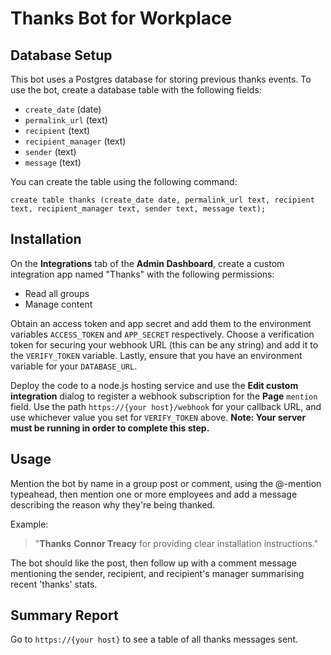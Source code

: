 # Thanks Bot for Workplace

## Database Setup

This bot uses a Postgres database for storing previous thanks events. To use the bot, create a database table with the following fields:

* `create_date` (date)
* `permalink_url` (text)
* `recipient` (text)
* `recipient_manager` (text)
* `sender` (text)
* `message` (text)

You can create the table using the following command:

```
create table thanks (create_date date, permalink_url text, recipient text, recipient_manager text, sender text, message text);
```

## Installation

On the **Integrations** tab of the **Admin Dashboard**, create a custom integration app named "Thanks" with the following permissions:

* Read all groups
* Manage content

Obtain an access token and app secret and add them to the environment variables `ACCESS_TOKEN` and `APP_SECRET` respectively. Choose a verification token for securing your webhook URL (this can be any string) and add it to the `VERIFY_TOKEN` variable. Lastly, ensure that you have an environment variable for your `DATABASE_URL`.

Deploy the code to a node.js hosting service and use the **Edit custom integration** dialog to register a webhook subscription for the **Page** `mention` field. Use the path `https://{your host}/webhook` for your callback URL, and use whichever value you set for `VERIFY_TOKEN` above. **Note: Your server must be running in order to complete this step.**

## Usage

Mention the bot by name in a group post or comment, using the @-mention typeahead, then mention one or more employees and add a message describing the reason why they're being thanked. 

Example: 

> "**Thanks** **Connor Treacy** for providing clear installation instructions."

The bot should like the post, then follow up with a comment message mentioning the sender, recipient, and recipient's manager summarising recent 'thanks' stats.

## Summary Report

Go to `https://{your host}` to see a table of all thanks messages sent. 
